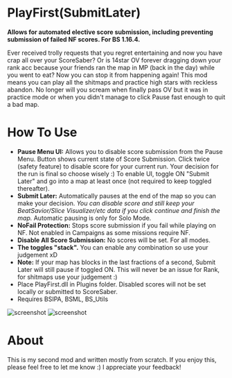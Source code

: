 # PlayFirst(SubmitLater)
**Allows for automated elective score submission, including preventing submission of failed NF scores. For BS 1.16.4.**

Ever received trolly requests that you regret entertaining and now you have crap all over your ScoreSaber? Or is 14star OV forever dragging down your rank acc because your friends ran the map in MP (back in the day) while you went to eat? Now you can stop it from happening again! 
This mod means you can play all the shitmaps and practice high stars with reckless abandon. No longer will you scream when finally pass OV but it was in practice mode or when you didn't manage to click Pause fast enough to quit a bad map.

# How To Use
- **Pause Menu UI:** Allows you to disable score submission from the Pause Menu. Button shows current state of Score Submission. Click twice (safety feature) to disable score for your current run. Your decision for the run is final so choose wisely :) To enable UI, toggle ON "Submit Later" and go into a map at least once (not required to keep toggled thereafter).
- **Submit Later:** Automatically pauses at the end of the map so you can make your decision. _You can disable score and still keep your BeatSavior/Slice Visualizer/etc data if you click continue and finish the map._ Automatic pausing is only for Solo Mode.
- **NoFail Protection:** Stops score submission if you fail while playing on NF. Not enabled in Campaigns as some missions require NF.
- **Disable All Score Submission:** No scores will be set. For all modes.
- **The toggles "stack".** You can enable any combination so use your judgement xD
- **Note:** If your map has blocks in the last fractions of a second, Submit Later will still pause if toggled ON. This will never be an issue for Rank, for shitmaps use your judgement :)
- Place PlayFirst.dll in Plugins folder. Disabled scores will not be set locally or submitted to ScoreSaber.
- Requires BSIPA, BSML, BS_Utils

![screenshot](https://github.com/zeph-yr/PlayFirstSubmitLater/blob/main/menu_1_small.png)
![screenshot](https://github.com/zeph-yr/PlayFirstSubmitLater/blob/main/menu_1a_small.png)

# About
This is my second mod and written mostly from scratch. If you enjoy this, please feel free to let me know :) I appreciate your feedback!

